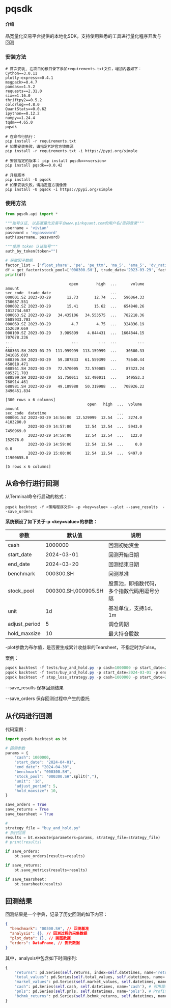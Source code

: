 # pqsdk

#### 介绍
品宽量化交易平台提供的本地化SDK，支持使用熟悉的工具进行量化程序开发与回测

### 安装方法
```shell
# 首次安装, 在项目的根目录下添加requirements.txt文件，增加内容如下：
Cython==3.0.11
plotly-express==0.4.1
msgpack>=0.4.7
pandas==1.5.2
requests==2.31.0
six==1.16.0
thriftpy2==0.5.2
colorlog==4.8.0
QuantStats==0.0.62
ipython==8.12.2
numpy==1.24.4
tqdm==4.65.0
pqsdk

# 在命令行执行：
pip install -r requirements.txt
# 如果安装失败，请指定PIP官方镜像源
pip install -r requirements.txt -i https://pypi.org/simple

# 安装指定的版本： pip install pqsdk==<version>
pip install pqsdk==0.0.42

# 升级版本
pip install -U pqsdk
# 如果安装失败，请指定官方镜像源
pip install -U pqsdk -i https://pypi.org/simple
```


### 使用方法
```python
from pqsdk.api import *

"""账号认证, 以品宽量化交易平台www.pinkquant.com的用户名/密码登录"""
username = 'vivian'
password = 'mypassword'
auth(username, password)

"""使用 token 认证账号"""
auth_by_token(token="")

# 获取因子数据
factor_list = ['float_share', 'pe', 'pe_ttm', 'ma_5', 'ema_5', 'dv_ratio']
df = get_factor(stock_pool=['000300.SH'], trade_date='2023-03-29', factor_list=factor_list)
print(df)
```

```shell
                            open        high  ...      volume       amount
sec_code  trade_date                          ...                         
000001.SZ 2023-03-29       12.73       12.74  ...   596064.33   750687.551
000002.SZ 2023-03-29       15.41       15.62  ...   654848.26  1012734.687
000063.SZ 2023-03-29   34.435106   34.553575  ...   782218.36  2685933.703
000069.SZ 2023-03-29         4.7        4.75  ...   324836.19   152639.669
000100.SZ 2023-03-29    3.989899    4.044431  ...  1604844.15   707678.236
...                          ...         ...  ...         ...          ...
688363.SH 2023-03-29  111.999999  113.159999  ...    30500.33   341085.693
688396.SH 2023-03-29   59.307833   61.559399  ...    75640.44   458018.471
688561.SH 2023-03-29   72.570005   72.570005  ...    87323.24   605371.703
688599.SH 2023-03-29   51.750011   52.490011  ...    149553.3   768914.461
688981.SH 2023-03-29   49.189988   50.319988  ...   708926.22  3496451.834

[300 rows x 6 columns]
                                    open   high  ...  volume      amount
sec_code  datetime                               ...                    
000001.SZ 2023-03-29 14:56:00  12.529999  12.54  ...  3274.0   4103280.0
          2023-03-29 14:57:00      12.54  12.54  ...  5943.0   7450969.0
          2023-03-29 14:58:00      12.54  12.54  ...   122.0    152976.0
          2023-03-29 14:59:00      12.54  12.54  ...     0.0         0.0
          2023-03-29 15:00:00      12.54  12.54  ...  9497.0  11900655.0

[5 rows x 6 columns]

```

## 从命令行进行回测
从Terminal命令行启动的格式：

`pqsdk backtest -f <策略程序文件> -p <key=value> --plot --save_results  --save_orders`

**系统预设了如下关于-p <key=value>的参数：**

| **参数** | **默认值** | **说明** |
| --- | --- | --- |
| cash | 1000000 | 回测初始资金 |
| start_date | 2024-03-01 | 回测开始日期 |
| end_date | 2024-03-20 | 回测结束日期 |
| benchmark | 000300.SH | 回测基准 |
| stock_pool | 000300.SH,000905.SH | 股票池，即指数代码，多个指数代码用逗号分隔 |
| unit | 1d | 基准单位，支持1d，1m |
| adjust_period | 5 | 调仓周期 |
| hold_maxsize | 10 | 最大持仓股数 |


-plot参数为布尔值，是否要生成累计收益率的Tearsheet，不指定时为False。

案例：

```powershell
pqsdk backtest -f tests/buy_and_hold.py -p cash=1000000 -p start_date=2024-03-01 -p end_date=2024-03-20 -p benchmark=000300.SH -p stock_pool=000300.SH,000905.SH -p unit=1d -p adjust_period=5 -p hold_maxsize=10  -plot
pqsdk backtest -f tests/buy_and_hold.py -p start_date=2024-03-01 -p end_date=2024-03-20 -p benchmark=000300.SH -p stock_pool=000300.SH,000905.SH
pqsdk backtest -f stop_loss_strategy.py -p cash=1000000 -p start_date=2024-03-01 -p end_date=2024-03-17 -p benchmark=000300.SH -p stock_pool=000300.SH,000905.SH -p unit=1d -p adjust_period=5 -p hold_maxsize=10  -plot
```


--save_results  保存回测结果

--save_orders  保存回测过程中产生的委托

## 从代码进行回测

代码案例：

```python
import pqsdk.backtest as bt

# 回测参数
params = {
    "cash": 1000000,
    "start_date": "2024-04-01",
    "end_date": "2024-04-30",
    "benchmark": "000300.SH",
    "stock_pool": "000300.SH".split(","),
    "unit": '1d',
    "adjust_period": 5,
    "hold_maxsize": 10,
}

save_orders = True
save_returns = True
save_tearsheet = True

#
strategy_file = "buy_and_hold.py"
# 执行回测
results = bt.execute(parameters=params, strategy_file=strategy_file)
# print(results)

if save_orders:
    bt.save_orders(results=results)

if save_returns:
    bt.save_metrics(results=results)

if save_tearsheet:
    bt.tearsheet(results)
```

## 回测结果
回测结果是一个字典，记录了历史回测的如下内容：

```json
{
  "benchmark": "00300.SH", // 回测基准
  "analysis": {}, // 回测过程的采集数据
  "plot_data": {}, // 画图数据
  "orders": DataFrame, // 委托数据
}
```

其中，analysis中包含如下时间序列:

```python
{
    "returns": pd.Series(self.returns, index=self.datetimes, name='returns'), # 收益率
    "total_values": pd.Series(self.total_values, self.datetimes, name='total_values'), # 总资产
    "market_values": pd.Series(self.market_values, self.datetimes, name='market_values'), # 持仓市值
    "cash": pd.Series(self.cash, self.datetimes, name='cash'), # 可用现金
    "pnls": pd.Series(self.pnls, self.datetimes, name='pnls'), # Profit and Loss，盈亏
    "bchmk_returns": pd.Series(self.bchmk_returns, self.datetimes, name='bchmk_returns'), # Benchmark的收益率，与策略收益率returns进行对比
}
```
